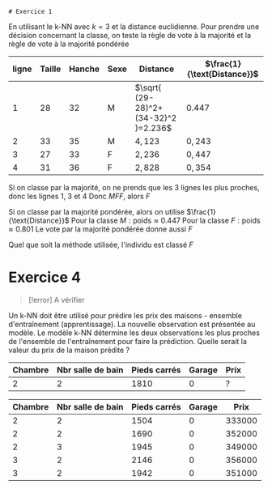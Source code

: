 	# Exercice 1

En utilisant le k-NN avec $k=3$ et la distance euclidienne. Pour prendre une décision concernant la classe, on teste la règle de vote à la majorité et la règle de vote à la majorité pondérée

| ligne | Taille | Hanche | Sexe | Distance                             | $\frac{1}{\text{Distance}}$ |
| ----- | :----- | ------ | ---- | ------------------------------------ | --------------------------- |
| 1     | $28$   | $32$   | M    | $\sqrt{ (29-28)^2+(34-32)^2 }=2.236$ | $0.447$                     |
| 2     | $33$   | $35$   | M    | $4,123$                              | $0,243$                     |
| 3     | $27$   | $33$   | F    | $2,236$                              | $0,447$                     |
| 4     | $31$   | $36$   | F    | $2,828$                              | $0,354$                     |
Si on classe par la majorité, on ne prends que les 3 lignes les plus proches, donc les lignes 1, 3 et 4
Donc $MFF$, alors $F$

Si on classe par la majorité pondérée, alors on utilise $\frac{1}{\text{Distance}}$
Pour la classe $M:\text{poids}\approx 0.447$
Pour la classe $F:\text{poids}\approx 0.801$
Le vote par la majorité pondérée donne aussi $F$

Quel que soit la méthode utilisée, l'individu est classé $F$
# Exercice 4

>[!error] A vérifier

Un k-NN doit être utilisé pour prédire les prix des maisons - ensemble d'entraînement (apprentissage). La nouvelle observation est présentée au modèle. Le modèle k-NN détermine les deux observations les plus proches de l'ensemble de l'entraînement pour faire la prédiction. Quelle serait la valeur du prix de la maison prédite ?

| Chambre | Nbr salle de bain | Pieds carrés | Garage | Prix |
| :------ | ----------------- | ------------ | ------ | ---- |
| $2$     | $2$               | $1810$       | $0$    | ?    |

| Chambre | Nbr salle de bain | Pieds carrés | Garage | Prix     |
| :------ | ----------------- | ------------ | ------ | -------- |
| $2$     | $2$               | $1504$       | $0$    | $333000$ |
| $2$     | $2$               | $1690$       | $0$    | $352000$ |
| $2$     | $3$               | $1945$       | $0$    | $349000$ |
| $3$     | $2$               | $2146$       | $0$    | $356000$ |
| $3$     | $2$               | $1942$       | $0$    | $351000$ |

